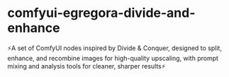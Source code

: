 # comfyui-egregora-divide-and-enhance
⚡A set of ComfyUI nodes inspired by Divide &amp; Conquer, designed to split, enhance, and recombine images for high-quality upscaling, with prompt mixing and analysis tools for cleaner, sharper results⚡
